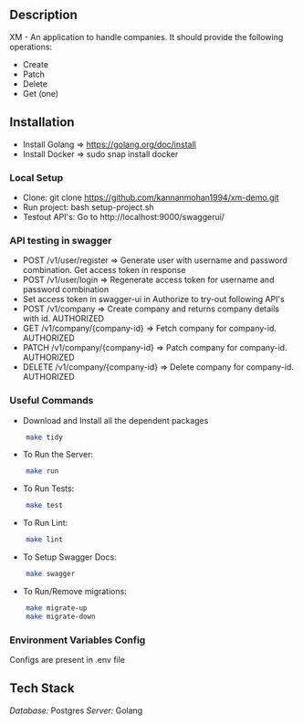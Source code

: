 ## Description
XM - An application to handle companies. It should provide the following operations:
- Create
- Patch
- Delete
- Get (one)

## Installation
- Install Golang => https://golang.org/doc/install
- Install Docker => sudo snap install docker

### Local Setup
- Clone: git clone https://github.com/kannanmohan1994/xm-demo.git
- Run project: bash setup-project.sh
- Testout API's: Go to http://localhost:9000/swaggerui/ 

### API testing in swagger
- POST /v1/user/register => Generate user with username and password combination. Get access token in response
- POST /v1/user/login => Regenerate access token for username and password combination
- Set access token in swagger-ui in Authorize to try-out following API's
- POST /v1/company => Create company and returns company details with id. AUTHORIZED
- GET /v1/company/{company-id} => Fetch company for company-id. AUTHORIZED
- PATCH /v1/company/{company-id} => Patch company for company-id. AUTHORIZED
- DELETE /v1/company/{company-id} => Delete company for company-id. AUTHORIZED

### Useful Commands
- Download and Install all the dependent packages
```bash
    make tidy
```
- To Run the Server:
```bash
    make run
```
- To Run Tests:
```bash
    make test
```
- To Run Lint:
```bash
    make lint
```
- To Setup Swagger Docs:
```bash
    make swagger
```
- To Run/Remove migrations:
```bash
    make migrate-up
    make migrate-down
```

### Environment Variables Config
Configs are present in .env file

## Tech Stack

*Database:* Postgres
*Server:* Golang

